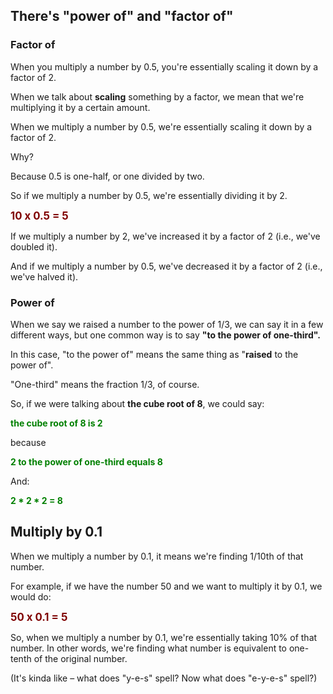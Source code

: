 ## There's "power of" and "factor of"

### Factor of

When you multiply a number by 0.5, you're essentially scaling it down by a factor of 2.

When we talk about **scaling** something by a factor, we mean that we're multiplying it by a certain amount.

When we multiply a number by 0.5, we're essentially scaling it down by a factor of 2.

Why?

Because 0.5 is one-half, or one divided by two.

So if we multiply a number by 0.5, we're essentially dividing it by 2.

<span style="color: maroon; font-weight:bold; font-size: larger">10 x 0.5 = 5</span>

If we multiply a number by 2, we've increased it by a factor of 2 (i.e., we've doubled it).

And if we multiply a number by 0.5, we've decreased it by a factor of 2 (i.e., we've halved it).

### Power of

When we say we raised a number to the power of 1/3, we can say it in a few different ways, but one common way is to say **"to the power of one-third".**

In this case, "to the power of" means the same thing as "**raised** to the power of".

"One-third" means the fraction 1/3, of course.

So, if we were talking about **the cube root of 8**, we could say:

<span style="color: green; font-weight:bold">the cube root of 8 is 2</span>

because 

<span style="color: green; font-weight:bold">2 to the power of one-third equals 8</span>

And:

<span style="color: green; font-weight:bold">2 * 2 * 2 = 8</span>

## Multiply by 0.1

When we multiply a number by 0.1, it means we're finding 1/10th of that number.

For example, if we have the number 50 and we want to multiply it by 0.1, we would do:

<span style="color: maroon; font-weight:bold; font-size: larger">50 x 0.1 = 5</span>

So, when we multiply a number by 0.1, we're essentially taking 10% of that number. In other words, we're finding what number is equivalent to one-tenth of the original number.

(It's kinda like &ndash; what does "y-e-s" spell? Now what does "e-y-e-s" spell?)

<br>
